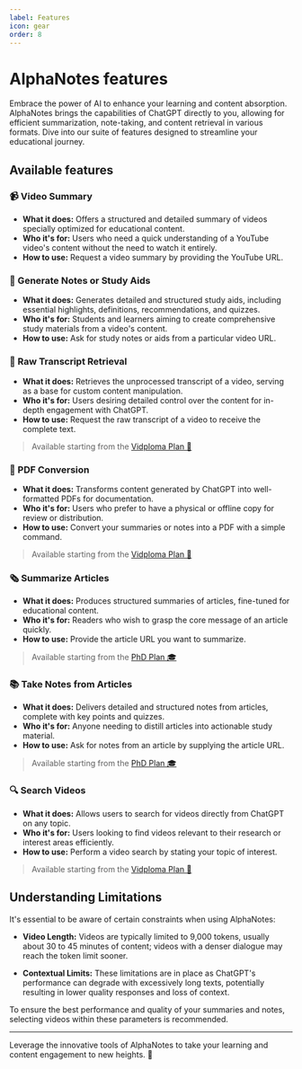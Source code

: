 ```yaml
---
label: Features
icon: gear
order: 8
---
```


# AlphaNotes features

Embrace the power of AI to enhance your learning and content absorption. AlphaNotes brings the capabilities of ChatGPT directly to you, allowing for efficient summarization, note-taking, and content retrieval in various formats. Dive into our suite of features designed to streamline your educational journey.

## Available features

### 📹 Video Summary

- **What it does:** Offers a structured and detailed summary of videos specially optimized for educational content.
- **Who it's for:** Users who need a quick understanding of a YouTube video's content without the need to watch it entirely.
- **How to use:** Request a video summary by providing the YouTube URL.

### 📝 Generate Notes or Study Aids

- **What it does:** Generates detailed and structured study aids, including essential highlights, definitions, recommendations, and quizzes.
- **Who it's for:** Students and learners aiming to create comprehensive study materials from a video's content.
- **How to use:** Ask for study notes or aids from a particular video URL.

### 📜 Raw Transcript Retrieval

- **What it does:** Retrieves the unprocessed transcript of a video, serving as a base for custom content manipulation.
- **Who it's for:** Users desiring detailed control over the content for in-depth engagement with ChatGPT.
- **How to use:** Request the raw transcript of a video to receive the complete text.

> Available starting from the [Vidploma Plan 🎥](./pricing.md)

### 📄 PDF Conversion

- **What it does:** Transforms content generated by ChatGPT into well-formatted PDFs for documentation.
- **Who it's for:** Users who prefer to have a physical or offline copy for review or distribution.
- **How to use:** Convert your summaries or notes into a PDF with a simple command.

> Available starting from the [Vidploma Plan 🎥](./pricing.md)

### 🗞️ Summarize Articles

- **What it does:** Produces structured summaries of articles, fine-tuned for educational content.
- **Who it's for:** Readers who wish to grasp the core message of an article quickly.
- **How to use:** Provide the article URL you want to summarize.

> Available starting from the [PhD Plan 🎓](./pricing.md)

### 📚 Take Notes from Articles

- **What it does:** Delivers detailed and structured notes from articles, complete with key points and quizzes.
- **Who it's for:** Anyone needing to distill articles into actionable study material.
- **How to use:** Ask for notes from an article by supplying the article URL.

> Available starting from the [PhD Plan 🎓](./pricing.md)

### 🔍 Search Videos

- **What it does:** Allows users to search for videos directly from ChatGPT on any topic.
- **Who it's for:** Users looking to find videos relevant to their research or interest areas efficiently.
- **How to use:** Perform a video search by stating your topic of interest.

> Available starting from the [Vidploma Plan 🎥](./pricing.md)

## Understanding Limitations

It's essential to be aware of certain constraints when using AlphaNotes:

- **Video Length:** Videos are typically limited to 9,000 tokens, usually about 30 to 45 minutes of content; videos with a denser dialogue may reach the token limit sooner.

- **Contextual Limits:** These limitations are in place as ChatGPT's performance can degrade with excessively long texts, potentially resulting in lower quality responses and loss of context.

To ensure the best performance and quality of your summaries and notes, selecting videos within these parameters is recommended.

---

Leverage the innovative tools of AlphaNotes to take your learning and content engagement to new heights. 🚀
